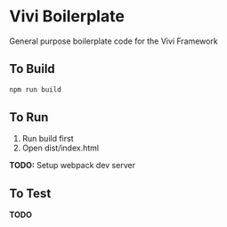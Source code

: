 # Vivi Boilerplate
General purpose boilerplate code for the Vivi Framework

## To Build
```bash
npm run build
```

## To Run
1. Run build first
2. Open dist/index.html

**TODO:** Setup webpack dev server

## To Test
**TODO**